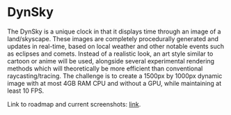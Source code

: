 # DynSky

The DynSky is a unique clock in that it displays time through an image of a land/skyscape. These images are completely procedurally generated and updates in real-time, based on local weather and other notable events such as eclipses and comets. Instead of a realistic look, an art style similar to cartoon or anime will be used, alongside several experimental rendering methods which will theoretically be more efficient than conventional raycasting/tracing. The challenge is to create a 1500px by 1000px dynamic image with at most 4GB RAM CPU and without a GPU, while maintaining at least 10 FPS.

Link to roadmap and current screenshots: [link](https://docs.google.com/spreadsheets/d/1b86b26aq9PcSMa0y8qUYUAyefHKpYBHiCXOvHMwSRXA/edit?usp=sharing "Title").
